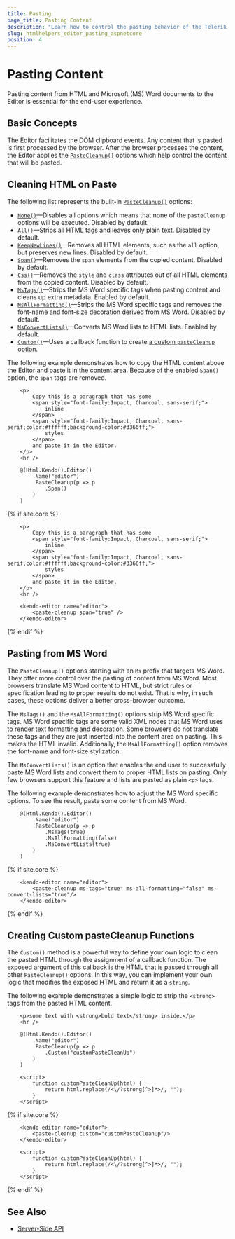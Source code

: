 ```yaml
---
title: Pasting
page_title: Pasting Content
description: "Learn how to control the pasting behavior of the Telerik UI Editor component for {{ site.framework }}."
slug: htmlhelpers_editor_pasting_aspnetcore
position: 4
---
```


# Pasting Content

Pasting content from HTML and Microsoft (MS) Word documents to the Editor is essential for the end-user experience.

## Basic Concepts

The Editor facilitates the DOM clipboard events. Any content that is pasted is first processed by the browser. After the browser processes the content, the Editor applies the [`PasteCleanup()`](/api/Kendo.Mvc.UI.Fluent/EditorBuilder#pastecleanupsystemactionkendomvcuifluenteditorpastecleanupsettingsbuilder) options which help control the content that will be pasted.

## Cleaning HTML on Paste

The following list represents the built-in [`PasteCleanup()`](/api/Kendo.Mvc.UI.Fluent/EditorPasteCleanupSettingsBuilder) options:

* [`None()`](/api/Kendo.Mvc.UI.Fluent/EditorPasteCleanupSettingsBuilder#nonesystemboolean)&mdash;Disables all options which means that none of the `pasteCleanup` options will be executed. Disabled by default.
* [`All()`](/api/Kendo.Mvc.UI.Fluent/EditorPasteCleanupSettingsBuilder#allsystemboolean)&mdash;Strips all HTML tags and leaves only plain text. Disabled by default.
* [`KeepNewLines()`](/api/Kendo.Mvc.UI.Fluent/EditorPasteCleanupSettingsBuilder#keepnewlines)&mdash;Removes all HTML elements, such as the `all` option, but preserves new lines. Disabled by default.
* [`Span()`](/api/Kendo.Mvc.UI.Fluent/EditorPasteCleanupSettingsBuilder#spansystemboolean)&mdash;Removes the `span` elements from the copied content. Disabled by default.
* [`Css()`](/api/Kendo.Mvc.UI.Fluent/EditorPasteCleanupSettingsBuilder#csssystemboolean)&mdash;Removes the `style` and `class` attributes out of all HTML elements from the copied content. Disabled by default.
* [`MsTags()`](/api/Kendo.Mvc.UI.Fluent/EditorPasteCleanupSettingsBuilder#mstagssystemboolean)&mdash;Strips the MS Word specific tags when pasting content and cleans up extra metadata. Enabled by default.
* [`MsAllFormatting()`](/api/Kendo.Mvc.UI.Fluent/EditorPasteCleanupSettingsBuilder#msallformatting)&mdash;Strips the MS Word specific tags and removes the font-name and font-size decoration derived from MS Word. Disabled by default.
* [`MsConvertLists()`](/api/Kendo.Mvc.UI.Fluent/EditorPasteCleanupSettingsBuilder#msconvertlistssystemboolean)&mdash;Converts MS Word lists to HTML lists. Enabled by default.
* [`Custom()`](/api/Kendo.Mvc.UI.Fluent/EditorPasteCleanupSettingsBuilder#customsystemstring)&mdash;Uses a callback function to create [a custom `pasteCleanup` option](#creating-custom-pastecleanup-functions).

The following example demonstrates how to copy the HTML content above the Editor and paste it in the content area. Because of the enabled `Span()` option, the `span` tags are removed.

```HtmlHelper
    <p>
        Copy this is a paragraph that has some
        <span style="font-family:Impact, Charcoal, sans-serif;">
            inline
        </span>
        <span style="font-family:Impact, Charcoal, sans-serif;color:#ffffff;background-color:#3366ff;">
            styles
        </span>
        and paste it in the Editor.
    </p>
    <hr />

    @(Html.Kendo().Editor()
        .Name("editor")
        .PasteCleanup(p => p
            .Span()
        )
    )
```
{% if site.core %}
```TagHelper
    <p>
        Copy this is a paragraph that has some
        <span style="font-family:Impact, Charcoal, sans-serif;">
            inline
        </span>
        <span style="font-family:Impact, Charcoal, sans-serif;color:#ffffff;background-color:#3366ff;">
            styles
        </span>
        and paste it in the Editor.
    </p>
    <hr />

    <kendo-editor name="editor">
    	<paste-cleanup span="true" />
    </kendo-editor>
```
{% endif %}

## Pasting from MS Word

The `PasteCleanup()` options starting with an `Ms` prefix that targets MS Word. They offer more control over the pasting of content from MS Word. Most browsers translate MS Word content to HTML, but strict rules or specification leading to proper results do not exist. That is why, in such cases, these options deliver a better cross-browser outcome.

The `MsTags()` and the `MsAllFormatting()` options strip MS Word specific tags. MS Word specific tags are some valid XML nodes that MS Word uses to render text formatting and decoration. Some browsers do not translate these tags and they are just inserted into the content area on pasting. This makes the HTML invalid. Additionally, the `MsAllFormatting()` option removes the font-name and font-size stylization.

The `MsConvertLists()` is an option that enables the end user to successfully paste MS Word lists and convert them to proper HTML lists on pasting. Only few browsers support this feature and lists are pasted as plain `<p>` tags.

The following example demonstrates how to adjust the MS Word specific options. To see the result, paste some content from MS Word.

```HtmlHelper
    @(Html.Kendo().Editor()
        .Name("editor")
        .PasteCleanup(p => p
            .MsTags(true)
            .MsAllFormatting(false)
            .MsConvertLists(true)
        )
    )
```
{% if site.core %}
```TagHelper
    <kendo-editor name="editor">
    	<paste-cleanup ms-tags="true" ms-all-formatting="false" ms-convert-lists="true"/>
    </kendo-editor>
```
{% endif %}

## Creating Custom pasteCleanup Functions

The `Custom()` method is a powerful way to define your own logic to clean the pasted HTML through the assignment of a callback function. The exposed argument of this callback is the HTML that is passed through all other `PasteCleanup()` options. In this way, you can implement your own logic that modifies the exposed HTML and return it as a `string`.

The following example demonstrates a simple logic to strip the `<strong>` tags from the pasted HTML content.

```HtmlHelper
    <p>some text with <strong>bold text</strong> inside.</p>
    <hr />

    @(Html.Kendo().Editor()
        .Name("editor")
        .PasteCleanup(p => p
            .Custom("customPasteCleanUp")
        )
    )

    <script>
        function customPasteCleanUp(html) {
            return html.replace(/<\/?strong[^>]*>/, "");
        }
    </script>
```
{% if site.core %}
```TagHelper
    <kendo-editor name="editor">
    	<paste-cleanup custom="customPasteCleanUp"/>
    </kendo-editor>

    <script>
        function customPasteCleanUp(html) {
            return html.replace(/<\/?strong[^>]*>/, "");
        }
    </script>
```
{% endif %}

## See Also

* [Server-Side API](/api/editor)
